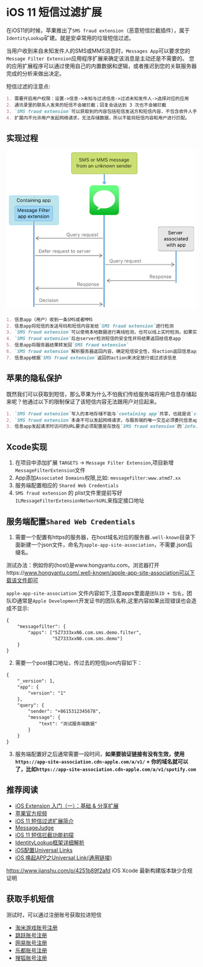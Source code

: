 # iOS 11 短信过滤扩展
在iOS11的时候，苹果推出了`SMS fraud extension`（恶意短信拦截插件），属于`IdentityLookup`矿建。就是安卓常用的垃圾短信过滤。

当用户收到来自未知发件人的SMS或MMS消息时，`Messages App`可以要求您的`Message Filter Extension`应用程序扩展来确定该消息是主动还是不需要的。 您的应用扩展程序可以通过使用自己的内置数据和逻辑，或者推迟到您的关联服务器完成的分析来做出决定。

短信过滤的注意点:
```markdown
1. 需要开启用户权限：设置->信息->未知与过滤信息->过滤未知发件人->选择对应的应用
2. 通讯录里的联系人发来的短信不会被拦截；回复会话达到 3 次也不会被拦截
3. `SMS fraud extension`可以获取到的内容包括短信发送方和短信内容，不包含收件人手机号
4. 扩展内不允许用户发起网络请求，无法存储数据，所以不能将短信内容和用户进行匹配。
```

## 实现过程
![](./../imgs/api/ios_api_2.png)
```markdown
1. 信息app（用户）收到一条SMS或者MMS
2. 信息app将短信的发送号码和短信内容发给`SMS fraud extension`进行检测
3. `SMS fraud extension`可以使用本地数据进行离线检测，也可以线上实时检测。如果实时检测的话，由于`SMS fraud extension`没有网络请求的权限，只能委托信息app将短信相关内容发往`SMS fraud extension`对应的后台server。
4. `SMS fraud extension`后台server检测短信的安全性并将结果返回给信息app
5. 信息app将服务器结果转发回`SMS fraud extension`
6. `SMS fraud extension`解析服务器返回内容，确定短信安全性，将action返回信息app
7. 信息app根据`SMS fraud extension`返回的action来决定放行或过滤该信息
```

## 苹果的隐私保护
既然我们可以获取到短信，那么苹果为什么不怕我们传给服务端将用户信息存储起来呢？他通过以下的限制保证了该短信内容无法跟用户对应起来。

```markdown
1. `SMS fraud extension`写入的本地存储不能与`containing app`共享，也就是说`containing app`无法拿到短信相关内容并上传或分析。
2. `SMS fraud extension`本身不可以发起网络请求，与服务端的唯一交互必须委托信息app来完成，信息app在发起请求的时候不会携带任何用户和机器相关的信息。服务端拿到的唯一用户环境相关信息只有IP，而单靠IP是无法跟用户对应起来的。
3. 信息app发起请求时访问的URL要求必须配置是存放在`SMS fraud extension`的`info.plist`里，这就保证了`SMS fraud extension`和`containing app`都不能动态地修改该URL，不能通过给每一个用户配一个特殊的URL的方式来跟踪用户。**我们还可以通过用户IP的形式进行绑定，当然这种情况并不是特别精准**
```

## Xcode实现
1. 在项目中添加扩展 `TARGETS` -> `Message Filter Extension`,项目新增`MessageFilterExtension`文件
2. App添加`Associated Domains`权限,比如: `messagefilter:www.atmd7.xx`
3. 服务端配置相应的 `Shared Web Credentials`
4. `SMS fraud extension` 的 plist文件里提前写好 `ILMessageFilterExtensionNetworkURL`来指定接口地址

## 服务端配置`Shared Web Credentials`
1. 需要一个配置有https的服务器，在host域名对应的服务器`.well-known`目录下面新建一个json文件，命名为`apple-app-site-association`，不需要.json后缀名。

测试办法：例如你的{host}是www.hongyantu.com，浏览器打开https://www.hongyantu.com/.well-known/apple-app-site-association可以下载该文件即可

`apple-app-site-association` 文件内容如下,注意apps里面是`团队ID + 包名`，团队ID通常是`Apple Development`开发证书的团队名称,这里内容如果出现错误也会造成不显示:
```
{
    "messagefilter": {
        "apps": ["5Z7333xxN6.com.sms.demo.filter",
                 "5Z7333xxN6.com.sms.demo"]
    }
}
```

2. 需要一个post接口地址，传过去的短信json内容如下：
```
{
    "_version": 1,
    "app": {
        "version": "1"
    },
    "query": {
        "sender": "+8615312345678",
        "message": {
            "text": "测试服务端数据"
        }
    }
}
```

3. 服务端配置好之后通常需要一段时间，**如果要验证链接有没有生效，使用`https://app-site-association.cdn-apple.com/a/v1/` + 你的域名就可以了，比如`https://app-site-association.cdn-apple.com/a/v1/spotify.com`**


## 推荐阅读
* [iOS Extension 入门（一）：基础 & 分享扩展](https://toutiao.io/posts/dfgt1z/preview)
* [苹果官方视频](https://developer.apple.com/videos/play/wwdc2017/249/)
* [iOS 11 短信过滤扩展简介](https://zhuanlan.zhihu.com/p/27560301)
* [MessageJudge](https://github.com/Bynil/MessageJudge#%E4%B8%AD%E6%96%87%E4%BB%8B%E7%BB%8D)
* [iOS 11 短信拦截功能初探](https://developer.aliyun.com/article/98864)
* [IdentityLookup框架详细解析](https://www.jianshu.com/p/4ee8f37b0a86?utm_campaign=maleskine&utm_content=note&utm_medium=seo_notes&utm_source=recommendation )
* [iOS配置Universal Links](https://www.jianshu.com/p/1910ea1fe8f6)
* [iOS 唤起APP之Universal Link(通用链接)](https://juejin.cn/post/6844903988526055437)

https://www.jianshu.com/p/4251b89f2afd    iOS Xcode 最新构建版本缺少合规证明

## 获取手机短信
测试时，可以通过注册账号获取拉进短信
* [淘米游戏账号注册](https://account.61.com/main)
* [跳跃账号注册](https://passport.jumpw.com/views/register.jsp)
* [网易账号注册](https://sf.163.com/zonghe/solution?opener=https%3A%2F%2Fsf.163.com%2Fhelp%2Fdocuments%2F360870483649024000)
* [乐都账号注册](https://www.ledu.com/reg_account.html)
* [搜狐账号注册](http://news.sohu.com/a/564908006_120150037)

